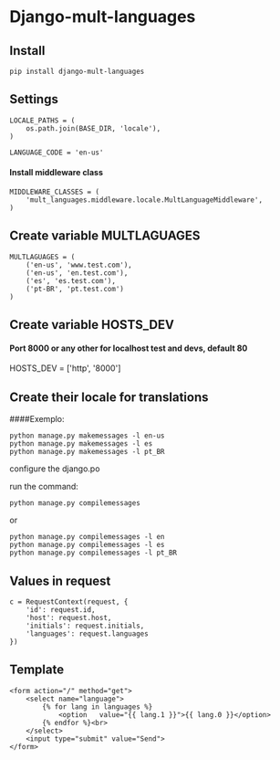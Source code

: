 # Django-mult-languages #

## Install

```
pip install django-mult-languages
```

## Settings

```
LOCALE_PATHS = (
    os.path.join(BASE_DIR, 'locale'),
)

LANGUAGE_CODE = 'en-us'
```

#### Install middleware class

```
MIDDLEWARE_CLASSES = (
    'mult_languages.middleware.locale.MultLanguageMiddleware',
)
```

## Create variable MULTLAGUAGES

```
MULTLAGUAGES = (
    ('en-us', 'www.test.com'),
    ('en-us', 'en.test.com'),
    ('es', 'es.test.com'),
    ('pt-BR', 'pt.test.com')
)
```

## Create variable HOSTS_DEV
#### Port 8000 or any other for localhost test and devs, default 80

HOSTS_DEV = ['http', '8000'] 

## Create their locale for translations 
####Exemplo:

```
python manage.py makemessages -l en-us
python manage.py makemessages -l es
python manage.py makemessages -l pt_BR
```
configure the django.po<br>

run the command:
```
python manage.py compilemessages
```

or<br>

```
python manage.py compilemessages -l en
python manage.py compilemessages -l es
python manage.py compilemessages -l pt_BR
```

## Values in request

```
c = RequestContext(request, {
    'id': request.id,
    'host': request.host,
    'initials': request.initials,
    'languages': request.languages
})
```

## Template

```
<form action="/" method="get">
    <select name="language">
        {% for lang in languages %}
            <option   value="{{ lang.1 }}">{{ lang.0 }}</option>
        {% endfor %}<br>
    </select>
    <input type="submit" value="Send">
</form>
```


